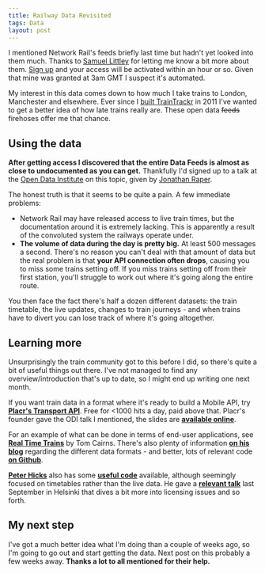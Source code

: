```yaml
---
title: Railway Data Revisited
tags: Data
layout: post
---
```

I mentioned Network Rail's feeds briefly last time but hadn't yet looked into them much. Thanks to [Samuel Littley](https://twitter.com/SMLittley/status/295175976818728963) for letting me know a bit more about them. [Sign up](https://datafeeds.networkrail.co.uk/ntrod/) and your access will be activated within an hour or so. Given that mine was granted at 3am GMT I suspect it's automated.
<!--more-->

My interest in this data comes down to how much I take trains to London, Manchester and elsewhere. Ever since I [built TrainTrackr](/2011/08/13/yrs2011/) in 2011 I've wanted to get a better idea of how late trains really are. These open data <s>feeds</s> firehoses offer me that chance.

## Using the data
**After getting access I discovered that the entire Data Feeds is almost as close to undocumented as you can get.** Thankfully I'd signed up to a talk at the [Open Data Institute](http://www.theodi.org) on this topic, given by [Jonathan Raper](https://twitter.com/madprof).

The honest truth is that it seems to be quite a pain. A few immediate problems:

* Network Rail may have released access to live train times, but the documentation around it is extremely lacking. This is apparently a result of the convoluted system the railways operate under.
* **The volume of data during the day is pretty big.** At least 500 messages a second. There's no reason you can't deal with that amount of data but the real problem is that **your API connection often drops**, causing you to miss some trains setting off. If you miss trains setting off from their first station, you'll struggle to work out where it's going along the entire route.

You then face the fact there's half a dozen different datasets: the train timetable, the live updates, changes to train journeys - and when trains have to divert you can lose track of where it's going altogether.

## Learning more
Unsurprisingly the train community got to this before I did, so there's quite a bit of useful things out there. I've not managed to find any overview/introduction that's up to date, so I might end up writing one next month.

If you want train data in a format where it's ready to build a Mobile API, try **[Placr's Transport API](https://developer.transportapi.com)**. Free for <1000 hits a day, paid above that. Placr's founder gave the ODI talk I mentioned, the slides are **[available online](http://www.scribd.com/doc/123365071/Friday-Lunchtime-Lectures-at-the-ODI-How-can-Open-Data-Revolutionise-your-Rail-Travel)**.

For an example of what can be done in terms of end-user applications, see **[Real Time Trains](http://www.realtimetrains.co.uk)** by Tom Cairns. There's also plenty of information **[on his blog](http://thomas-cairns.co.uk)** regarding the different data formats - and better, lots of relevant code **[on Github](https://github.com/swlines)**.

**[Peter Hicks](http://blog.poggs.com)** also has some **[useful code](https://github.com/poggs)** available, although seemingly focused on timetables rather than the live data. He gave a **[relevant talk](http://blog.poggs.com/2012/09/okfestival/)** last September in Helsinki that dives a bit more into licensing issues and so forth.

## My next step
I've got a much better idea what I'm doing than a couple of weeks ago, so I'm going to go out and start getting the data. Next post on this probably a few weeks away. **Thanks a lot to all mentioned for their help.**
